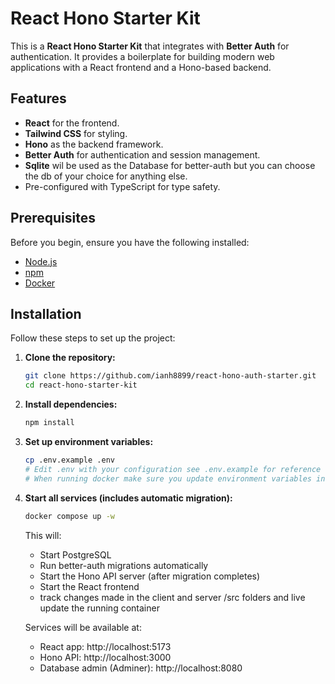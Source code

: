# React Hono Starter Kit

This is a **React Hono Starter Kit** that integrates with **Better Auth** for authentication. It provides a boilerplate for building modern web applications with a React frontend and a Hono-based backend.

## Features

- **React** for the frontend.
- **Tailwind CSS** for styling.
- **Hono** as the backend framework.
- **Better Auth** for authentication and session management.
- **Sqlite** wil be used as the Database for better-auth but you can choose the db of your choice for anything else.
- Pre-configured with TypeScript for type safety.

## Prerequisites

Before you begin, ensure you have the following installed:

- [Node.js](https://nodejs.org/)
- [npm](https://www.npmjs.com/)
- [Docker](https://www.docker.com/)

## Installation

Follow these steps to set up the project:

1. **Clone the repository:**

   ```bash
   git clone https://github.com/ianh8899/react-hono-auth-starter.git
   cd react-hono-starter-kit
   ```

2. **Install dependencies:**

   ```bash
   npm install
   ```

3. **Set up environment variables:**

   ```bash
   cp .env.example .env
   # Edit .env with your configuration see .env.example for reference
   # When running docker make sure you update environment variables in the compose.yaml file
   ```

4. **Start all services (includes automatic migration):**

   ```bash
   docker compose up -w
   ```

   This will:

   - Start PostgreSQL
   - Run better-auth migrations automatically
   - Start the Hono API server (after migration completes)
   - Start the React frontend
   - track changes made in the client and server /src folders and live update the running container

   Services will be available at:

   - React app: http://localhost:5173
   - Hono API: http://localhost:3000
   - Database admin (Adminer): http://localhost:8080

